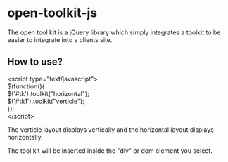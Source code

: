 open-toolkit-js
=========================

The open tool kit is a jQuery library which simply integrates a toolkit to be easier to integrate into a clients site.

<h2>How to use?</h2>
 

<p>
&lt;script type="text/javascript"&gt;<br/>
$(function(){<br/>
$('#tk').toolkit("horizontal");<br/>
$('#tk1').toolkit("verticle");<br/>
}); <br/>       
&lt;/script&gt;
</p>

<p>The verticle layout displays vertically and the horizontal layout displays horizontally.</p>

<p>The tool kit will be inserted inside the "div" or dom element you select.</p>
